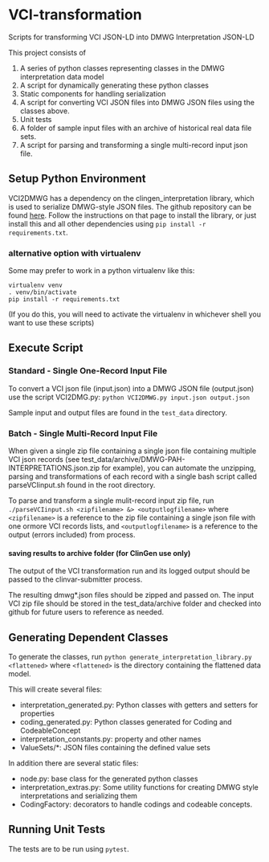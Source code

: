 # VCI-transformation
Scripts for transforming VCI JSON-LD into DMWG Interpretation JSON-LD

This project consists of 

1) A series of python classes representing classes in the DMWG interpretation data model
2) A script for dynamically generating these python classes 
3) Static components for handling serialization
4) A script for converting VCI JSON files into DMWG JSON files using the  classes above.
5) Unit tests
6) A folder of sample input files with an archive of historical real data file sets.
7) A script for parsing and transforming a single multi-record input json file.

## Setup Python Environment
VCI2DMWG has a dependency on the clingen_interpretation library, which is used to serialize DMWG-style
JSON files.  The github repository can be found [here](https://github.com/clingen-data-model/interpretation_json).
Follow the instructions on that page to install the library, or just install this and all other dependencies using
`pip install -r requirements.txt`.

### alternative option with virtualenv
Some may prefer to work in a python virtualenv like this:

```
virtualenv venv
. venv/bin/activate
pip install -r requirements.txt
```

(If you do this, you will need to activate the virtualenv in whichever shell you want to use these scripts)

## Execute Script 
### Standard - Single One-Record Input File
To convert a VCI json file (input.json) into a DMWG JSON file (output.json) use the script VCI2DMG.py:
```python VCI2DMWG.py input.json output.json```

Sample input and output files are found in the `test_data` directory.

### Batch - Single Multi-Record Input File
When given a single zip file containing a single json file containing multiple VCI json records
(see test_data/archive/DMWG-PAH-INTERPRETATIONS.json.zip for example), you can automate the
unzipping, parsing and transformations of each record with a single bash script called 
parseVCIinput.sh found in the root directory.

To parse and transform a single mulit-record input zip file, run
```./parseVCIinput.sh <zipfilename> &> <outputlogfilename>```
where 
```<zipfilename>``` is a reference to the zip file containing a single json file with one ormore VCI records lists, and
```<outputlogfilename>``` is a reference to the output (errors included) from process.  

#### saving results to archive folder (for ClinGen use only)
The output of the VCI transformation run and its logged output should be passed to the clinvar-submitter process.

The resulting dmwg*.json files should be zipped and passed on.
The input VCI zip file should be stored in the test_data/archive folder and checked into github for future 
users to reference as needed. 

## Generating Dependent Classes
To generate the classes, run
```python generate_interpretation_library.py <flattened>```
where ```<flattened>``` is the directory containing the flattened data model.  

This will create several files:
  * interpretation_generated.py: Python classes with getters and setters for properties
  * coding_generated.py: Python classes generated for Coding and CodeableConcept
  * interpretation_constants.py: property and other names
  * ValueSets/*: JSON files containing the defined value sets

In addition there are several static files:
  * node.py: base class for the generated python classes
  * interpretation_extras.py: Some utility functions for creating DMWG style interpretations and serializing them
  * CodingFactory: decorators to handle codings and codeable concepts.

## Running Unit Tests
The tests are to be run using `pytest`.
